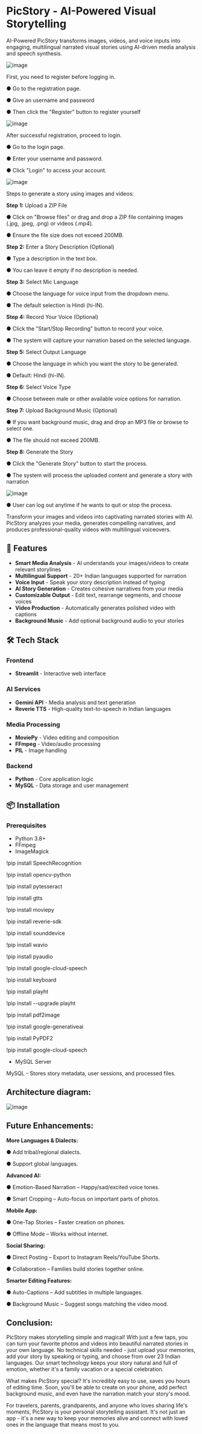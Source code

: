 # PicStory - AI-Powered Visual Storytelling

AI-Powered PicStory transforms images, videos, and voice inputs into engaging, multilingual narrated visual stories using AI-driven media analysis and speech synthesis.

![image](https://github.com/user-attachments/assets/b44f164e-aec8-4ac3-8bdd-30caeffcd04e)


First, you need to register before logging in.

● Go to the registration page.

● Give an username and password

● Then click the "Register" button to register yourself

![image](https://github.com/user-attachments/assets/2a485321-e45d-43dc-8091-682b090ba02c)



After successful registration, proceed to login.

● Go to the login page.

● Enter your username and password.

● Click "Login" to access your account.

![image](https://github.com/user-attachments/assets/7a235d19-b246-43f3-a8cf-6c43fb88b7c0)


Steps to generate a story using images and videos: 

**Step 1:** Upload a ZIP File

 ● Click on "Browse files" or drag and drop a ZIP file containing images (.jpg, .jpeg, .png) or videos (.mp4). 
 
● Ensure the file size does not exceed 200MB. 

**Step 2:** Enter a Story Description (Optional) 

● Type a description in the text box. 

● You can leave it empty if no description is needed. 

**Step 3:** Select Mic Language 

● Choose the language for voice input from the dropdown menu. 

● The default selection is Hindi (hi-IN). 

**Step 4:** Record Your Voice (Optional) 

● Click the "Start/Stop Recording" button to record your voice.

● The system will capture your narration based on the selected language.

 **Step 5:** Select Output Language
 
 ● Choose the language in which you want the story to be generated. 
 
● Default: Hindi (hi-IN). 

**Step 6:** Select Voice Type

● Choose between male or other available voice options for narration. 

**Step 7:** Upload Background Music (Optional) 

● If you want background music, drag and drop an MP3 file or browse to select one. 

● The file should not exceed 200MB. 

**Step 8:** Generate the Story 

● Click the "Generate Story" button to start the process. 

● The system will process the uploaded content and generate a story with narration



![image](https://github.com/user-attachments/assets/52a5733f-049f-4ea0-8931-77eae245a914)


● User can log out anytime if he wants to quit or stop the process.


Transform your images and videos into captivating narrated stories with AI. PicStory analyzes your media, generates compelling narratives, and produces professional-quality videos with multilingual voiceovers.


## 🌟 Features

- **Smart Media Analysis** - AI understands your images/videos to create relevant storylines
- **Multilingual Support** - 20+ Indian languages supported for narration
- **Voice Input** - Speak your story description instead of typing
- **AI Story Generation** - Creates cohesive narratives from your media
- **Customizable Output** - Edit text, rearrange segments, and choose voices
- **Video Production** - Automatically generates polished video with captions
- **Background Music** - Add optional background audio to your stories


## 🛠️ Tech Stack

### Frontend
- **Streamlit** - Interactive web interface

### AI Services
- **Gemini API** - Media analysis and text generation
- **Reverie TTS** - High-quality text-to-speech in Indian languages

### Media Processing
- **MoviePy** - Video editing and composition
- **FFmpeg** - Video/audio processing
- **PIL** - Image handling

### Backend
- **Python** - Core application logic
- **MySQL** - Data storage and user management


## 📦 Installation

### Prerequisites
- Python 3.8+
- FFmpeg
- ImageMagick
  
!pip install SpeechRecognition

!pip install opencv-python

!pip install pytesseract

!pip install gtts

!pip install moviepy

!pip install reverie-sdk

!pip install sounddevice

!pip install wavio

!pip install pyaudio

!pip install google-cloud-speech

!pip install keyboard

!pip install playht

!pip install --upgrade playht

!pip install pdf2image

!pip install google-generativeai

!pip install PyPDF2

!pip install google-cloud-speech

- MySQL Server

MySQL - Stores story metadata, user sessions, and processed files.


## Architecture diagram:

![image](https://github.com/user-attachments/assets/0fa1a424-a71c-47dc-bb6d-f8fd7756bb39)



## Future Enhancements:

**More Languages & Dialects:**

● Add tribal/regional dialects.

● Support global languages.

**Advanced AI:**

● Emotion-Based Narration – Happy/sad/excited voice tones.

● Smart Cropping – Auto-focus on important parts of photos.

 **Mobile App:**
 
● One-Tap Stories – Faster creation on phones.

● Offline Mode – Works without internet.

**Social Sharing:**

● Direct Posting – Export to Instagram Reels/YouTube Shorts.

● Collaboration – Families build stories together online.

**Smarter Editing Features:**

● Auto-Captions – Add subtitles in multiple languages.

● Background Music – Suggest songs matching the video mood.


## Conclusion:

PicStory makes storytelling simple and magical! With just a few taps, you can turn your favorite photos and videos into beautiful narrated stories in your own language. No technical skills needed - just upload your memories, add your story by speaking or typing, and choose from over 23 Indian languages. Our smart technology keeps your story natural and full of emotion, whether it's a family vacation or a special celebration.


What makes PicStory special? It's incredibly easy to use, saves you hours of editing time. Soon, you'll be able to create on your phone, add perfect background music, and even have the narration match your story's mood.


For travelers, parents, grandparents, and anyone who loves sharing life's moments, PicStory is your personal storytelling assistant. It's not just an app - it's a new way to keep your memories alive and connect with loved ones in the language that means most to you.
